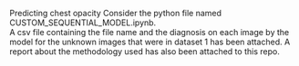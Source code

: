 Predicting chest opacity
Consider the python file named CUSTOM_SEQUENTIAL_MODEL.ipynb.  
A csv file containing the file name and the diagnosis on each image by the model for the unknown images that were in dataset 1 has been attached.
A report about the methodology used has also been attached to this repo.
